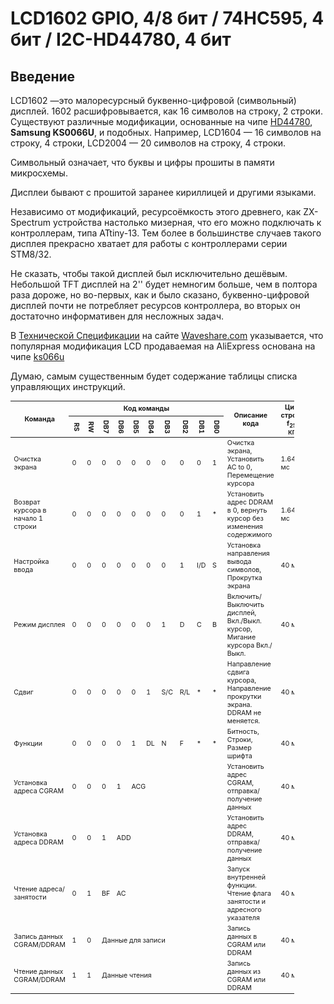# LCD1602 GPIO, 4/8 бит / 74HC595, 4 бит /  I2C-HD44780, 4 бит

## Введение

LCD1602 &mdash;это малоресурсный буквенно-цифровой (символьный) дисплей. 1602 расшифровывается, как 16 символов на строку, 2 строки. Существуют различные модификации, основанные на чипе [HD44780](https://ru.wikipedia.org/wiki/HD44780), **Samsung KS0066U**,  и подобных. Например, LCD1604 &mdash; 16 символов на строку, 4 строки, LCD2004 &mdash; 20 символов на строку, 4 строки.

Символьный означает, что буквы и цифры прошиты в памяти микросхемы.

Дисплеи бывают с прошитой заранее кириллицей и другими языками.

Независимо от модификаций, ресурсоёмкость этого древнего, как ZX-Spectrum устройства настолько мизерная, что его можно подключать к контроллерам, типа ATtiny-13. Тем более в большинстве случаев такого дисплея прекрасно хватает для работы с контроллерами серии STM8/32.

Не сказать, чтобы такой дисплей был исключительно дешёвым. Небольшой TFT дисплей на 2'' будет немногим больше, чем в полтора раза дороже, но во-первых, как и было сказано, буквенно-цифровой дисплей почти не потребляет ресурсов контроллера, во вторых он достаточно информативен для несложных задач.

В [Технической Спецификации](https://www.waveshare.com/datasheet/LCD_en_PDF/LCD1602.pdf) на сайте [Waveshare.com](https://waveshare.com) указывается, что популярная модификация LCD продаваемая на AliExpress основана на чипе [ks066u](https://www.lcd-module.de/eng/pdf/zubehoer/ks0066.pdf)

Думаю, самым существенным будет содержание таблицы списка управляющих инструкций.

<table style="width: 90%; font-size: 8pt">
    <thead>
    <tr>
        <th rowspan="2">Команда</th>
        <th colspan="10">Код команды</th>
        <th rowspan="2">Описание кода</th>
        <th rowspan="2">Цикл строба, f<sub>250 КГц</sub></th>
    </tr>
    <tr>
        <th style="writing-mode:vertical-rl;">RS</th>
        <th style="writing-mode:vertical-rl;">RW</th>
        <th style="writing-mode:vertical-rl;">DB7</th>
        <th style="writing-mode:vertical-rl;">DB6</th>
        <th style="writing-mode:vertical-rl;">DB5</th>
        <th style="writing-mode:vertical-rl;">DB4</th>
        <th style="writing-mode:vertical-rl;">DB3</th>
        <th style="writing-mode:vertical-rl;">DB2</th>
        <th style="writing-mode:vertical-rl;">DB1</th>
        <th style="writing-mode:vertical-rl;">DB0</th>
    </tr>
    </thead>
    <tbody>
    <tr>
        <td>Очистка экрана</td>
        <td>0</td>
        <td>0</td>
        <td>0</td>
        <td>0</td>
        <td>0</td>
        <td>0</td>
        <td>0</td>
        <td>0</td>
        <td>0</td>
        <td>1</td>
        <td>Очистка экрана, Установить AC to 0, Перемещение курсора</td>
        <td>1.64 мс</td>
    </tr>
    <tr>
        <td>Возврат курсора в начало 1 строки</td>
        <td>0</td>
        <td>0</td>
        <td>0</td>
        <td>0</td>
        <td>0</td>
        <td>0</td>
        <td>0</td>
        <td>0</td>
        <td>1</td>
        <td>*</td>
        <td>Установить адрес DDRAM в 0, вернуть курсор без изменения содержимого</td>
        <td>1.64 мс</td>
    </tr>
    <tr>
        <td>Настройка ввода</td>
        <td>0</td>
        <td>0</td>
        <td>0</td>
        <td>0</td>
        <td>0</td>
        <td>0</td>
        <td>0</td>
        <td>1</td>
        <td>I/D</td>
        <td>S</td>
        <td>Установка направления вывода символов, Прокрутка экрана</td>
        <td>40 мс</td>
    </tr>
    <tr>
        <td>Режим дисплея</td>
        <td>0</td>
        <td>0</td>
        <td>0</td>
        <td>0</td>
        <td>0</td>
        <td>0</td>
        <td>1</td>
        <td>D</td>
        <td>C</td>
        <td>B</td>
        <td>Включить/Выключить дисплей, Вкл./Выкл. курсор, Мигание курсора Вкл./Выкл.</td>
        <td>40 мс</td>
    </tr>
    <tr>
        <td>Сдвиг</td>
        <td>0</td>
        <td>0</td>
        <td>0</td>
        <td>0</td>
        <td>0</td>
        <td>1</td>
        <td>S/C</td>
        <td>R/L</td>
        <td>*</td>
        <td>*</td>
        <td>Направление сдвига курсора, Направление прокрутки экрана. DDRAM не меняется.</td>
        <td>40 мс</td>
    </tr>
    <tr>
        <td>Функции</td>
        <td>0</td>
        <td>0</td>
        <td>0</td>
        <td>0</td>
        <td>1</td>
        <td>DL</td>
        <td>N</td>
        <td>F</td>
        <td>*</td>
        <td>*</td>
        <td>Битность, Строки, Размер шрифта</td>
        <td>40 мс</td>
    </tr>
    <tr>
        <td>Установка адреса CGRAM</td>
        <td>0</td>
        <td>0</td>
        <td>0</td>
        <td>1</td>
        <td colspan="6">ACG</td>
        <td>Установить адрес CGRAM, отправка/получение данных</td>
        <td>40 мс</td>
    </tr>
    <tr>
        <td>Установка адреса DDRAM</td>
        <td>0</td>
        <td>0</td>
        <td>1</td>
        <td colspan="7">ADD</td>
        <td>Установить адрес DDRAM, отправка/получение данных</td>
        <td>40 мс</td>
    </tr>
    <tr>
        <td>Чтение адреса/занятости</td>
        <td>0</td>
        <td>1</td>
        <td>BF</td>
        <td colspan="7">AC</td>
        <td>Запуск внутренней функции. Чтение флага занятости и адресного указателя</td>
        <td>40 мс</td>
    </tr>
    <tr>
        <td>Запись данных CGRAM/DDRAM</td>
        <td>1</td>
        <td>0</td>
        <td colspan="8">Данные для записи</td>
        <td>Запись данных в CGRAM или DDRAM</td>
        <td>40 мс</td>
    </tr>
    <tr>
        <td>Чтение данных CGRAM/DDRAM</td>
        <td>1</td>
        <td>1</td>
        <td colspan="8">Данные чтения</td>
        <td>Запись данных из CGRAM или DDRAM</td>
        <td>40 мс</td>
    </tr>
    </tbody>
</table>
